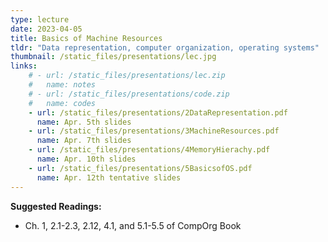 ```yaml
---
type: lecture
date: 2023-04-05
title: Basics of Machine Resources
tldr: "Data representation, computer organization, operating systems"
thumbnail: /static_files/presentations/lec.jpg
links: 
    # - url: /static_files/presentations/lec.zip
    #   name: notes
    # - url: /static_files/presentations/code.zip
    #   name: codes
    - url: /static_files/presentations/2DataRepresentation.pdf
      name: Apr. 5th slides
    - url: /static_files/presentations/3MachineResources.pdf
      name: Apr. 7th slides
    - url: /static_files/presentations/4MemoryHierachy.pdf
      name: Apr. 10th slides
    - url: /static_files/presentations/5BasicsofOS.pdf
      name: Apr. 12th tentative slides
---
```

**Suggested Readings:**
- Ch. 1, 2.1-2.3, 2.12, 4.1, and 5.1-5.5 of CompOrg Book
